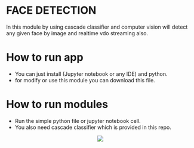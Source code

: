 # FACE DETECTION

In this module by using cascade classifier and computer vision will detect any given face by image and realtime vdo streaming also.

# How to run app 

 * You can just install (Jupyter notebook or any IDE) and python.
 * for modify or use this module you can download this file. 

# How to run modules

 * Run the simple python file or jupyter notebook cell.
 * You also need cascade classifier which is provided in this repo.


<p align="center">
  <img src="https://user-images.githubusercontent.com/66458303/133819312-e8c758e2-bf45-41f7-b222-d4dcb8f3fb84.png">
</p>


